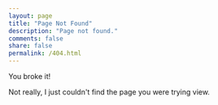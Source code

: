 ```yaml
---
layout: page
title: "Page Not Found"
description: "Page not found."
comments: false
share: false
permalink: /404.html
---  
```


You broke it!

Not really, I just couldn't find the page you were trying view.
